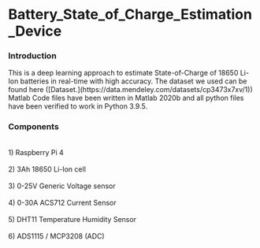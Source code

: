 # Battery_State_of_Charge_Estimation_Device

<h3>Introduction</h3>
This is a deep learning approach to estimate State-of-Charge of 18650 Li-Ion batteries in real-time with high accuracy.
The dataset we used can be found here ([Dataset.](https://data.mendeley.com/datasets/cp3473x7xv/1))
Matlab Code files have been written in Matlab 2020b and all python files have been verified to work in Python 3.9.5.

<h3>Components</h3>
<br>1) Raspberry Pi 4</br>
<br>2) 3Ah 18650 Li-Ion cell</br>
<br>3) 0-25V Generic Voltage sensor</br>
<br>4) 0-30A ACS712 Current Sensor</br>
<br>5) DHT11 Temperature Humidity Sensor</br>
<br>6) ADS1115 / MCP3208 (ADC)</br>
